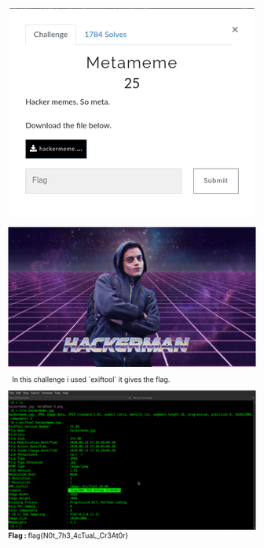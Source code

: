 <div align="center">
<img src="metaMeme_0.png" alt="udmnxpdu"/>
</div>
<br />
<img src="hackermeme.jpg" alt="udmnxpud"/>
<p>&nbsp;&nbsp;In this challenge i used `exiftool` it gives the flag. </p>
<img src="metaMeme_1.png" alt="udmnxpdu"/> <br />
<b>Flag : </b>flag{N0t_7h3_4cTuaL_Cr3At0r}
